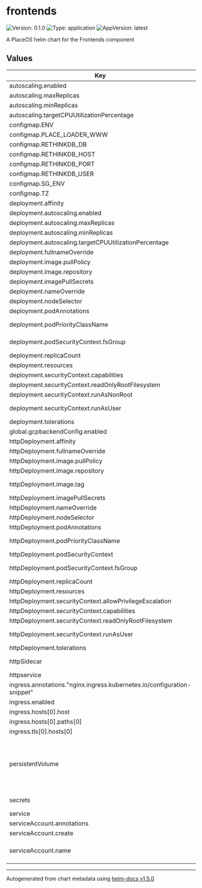 # frontends

![Version: 0.1.0](https://img.shields.io/badge/Version-0.1.0-informational?style=flat-square) ![Type: application](https://img.shields.io/badge/Type-application-informational?style=flat-square) ![AppVersion: latest](https://img.shields.io/badge/AppVersion-latest-informational?style=flat-square)

A PlaceOS helm chart for the Frontends component

## Values

| Key | Type | Default | Description |
|-----|------|---------|-------------|
| autoscaling.enabled | bool | `false` | enable horizontal pod autoscaling |
| autoscaling.maxReplicas | int | `10` |  |
| autoscaling.minReplicas | int | `1` |  |
| autoscaling.targetCPUUtilizationPercentage | int | `80` |  |
| configmap.ENV | string | `nil` | value exposed as environment variable to the pod |
| configmap.PLACE_LOADER_WWW | string | `"www"` | value exposed as environment variable to the pod |
| configmap.RETHINKDB_DB | string | `nil` | value exposed as environment variable to the pod |
| configmap.RETHINKDB_HOST | string | `nil` | value exposed as environment variable to the pod |
| configmap.RETHINKDB_PORT | int | `0` | value exposed as environment variable to the pod |
| configmap.RETHINKDB_USER | string | `nil` | value exposed as environment variable to the pod |
| configmap.SG_ENV | string | `nil` | value exposed as environment variable to the pod |
| configmap.TZ | string | `"Australia/Sydney"` | value exposed as environment variable to the pod |
| deployment.affinity | object | `{}` |  |
| deployment.autoscaling.enabled | bool | `false` | enable horizontal pod autoscaling |
| deployment.autoscaling.maxReplicas | int | `100` |  |
| deployment.autoscaling.minReplicas | int | `1` |  |
| deployment.autoscaling.targetCPUUtilizationPercentage | int | `80` |  |
| deployment.fullnameOverride | string | `""` |  |
| deployment.image.pullPolicy | string | `"IfNotPresent"` |  |
| deployment.image.repository | string | `"placeos/frontends"` |  |
| deployment.imagePullSecrets | list | `[]` |  |
| deployment.nameOverride | string | `""` |  |
| deployment.nodeSelector | object | `{}` |  |
| deployment.podAnnotations | object | `{}` |  |
| deployment.podPriorityClassName | string | `"medium"` | pod priority class must exist already Generated by the init job chart |
| deployment.podSecurityContext.fsGroup | int | `10001` | fsGroup is defined at container build time and in most circumstances should not be changed |
| deployment.replicaCount | int | `1` | number of replicas to deploy |
| deployment.resources | object | `{}` | Pod resources request and limits |
| deployment.securityContext.capabilities | object | `{"drop":["ALL"]}` | Linux Capabilities for the container |
| deployment.securityContext.readOnlyRootFilesystem | bool | `true` |  |
| deployment.securityContext.runAsNonRoot | bool | `true` |  |
| deployment.securityContext.runAsUser | int | `10001` | runAsUser is defined at container build time and in most circumstances should not be changed |
| deployment.tolerations | list | `[]` |  |
| global.gcpbackendConfig.enabled | bool | `false` |  |
| httpDeployment.affinity | object | `{}` |  |
| httpDeployment.fullnameOverride | string | `""` |  |
| httpDeployment.image.pullPolicy | string | `"IfNotPresent"` |  |
| httpDeployment.image.repository | string | `"nginx"` |  |
| httpDeployment.image.tag | string | `"1.18"` | tag Overrides the image tag whose default is the chart appVersion. |
| httpDeployment.imagePullSecrets | list | `[]` |  |
| httpDeployment.nameOverride | string | `""` |  |
| httpDeployment.nodeSelector | object | `{}` |  |
| httpDeployment.podAnnotations | object | `{}` |  |
| httpDeployment.podPriorityClassName | string | `"medium"` | pod priority class must exist already Generated by the init job chart |
| httpDeployment.podSecurityContext | object | `{"fsGroup":10001}` | podSecurityContext for the pod |
| httpDeployment.podSecurityContext.fsGroup | int | `10001` | fsGroup is defined at container build time and in most circumstances should not be changed |
| httpDeployment.replicaCount | int | `1` | number of replicas to deploy |
| httpDeployment.resources | object | `{}` | Pod resources request and limits |
| httpDeployment.securityContext.allowPrivilegeEscalation | bool | `true` |  |
| httpDeployment.securityContext.capabilities | object | `{"add":["NET_BIND_SERVICE"],"drop":["ALL"]}` | Linux Capabilities for the container |
| httpDeployment.securityContext.readOnlyRootFilesystem | bool | `false` |  |
| httpDeployment.securityContext.runAsUser | int | `10001` | runAsUser is defined at container build time and in most circumstances should not be changed |
| httpDeployment.tolerations | list | `[]` |  |
| httpSidecar | bool | `false` | httpSidecar if true include http server side car container to frontend pod to serve static UI resources. |
| httpservice | object | `{"port":8080,"type":"ClusterIP"}` | service exposed by http server |
| ingress.annotations."nginx.ingress.kubernetes.io/configuration-snippet" | string | `"add_header X-Frame-Options SAMEORIGIN;"` |  |
| ingress.enabled | bool | `true` | ingress to expose the http server pod services |
| ingress.hosts[0].host | string | `"_"` |  |
| ingress.hosts[0].paths[0] | string | `"/"` |  |
| ingress.tls[0].hosts[0] | string | `"_"` |  |
| persistentVolume | object | `{"accessModes":["ReadWriteOnce"],"name":"www","storage":"1Gi"}` | persistentVolume configuration for the volume that conatains the static resources to serve backend persistentVolume.accssMode ReadWriteMany is required for distributed http serving which is set when httpSidecar: true see https://kubernetes.io/docs/concepts/storage/persistent-volumes/#access-modes |
| secrets | object | `{"RETHINKDB_PASSWORD":null}` | secrets for the deployment exposed as environment variables to the pod |
| service | object | `{"port":3000,"type":"ClusterIP"}` | service exposed by frontend deployment |
| serviceAccount.annotations | object | `{}` | Annotations to add to the service account |
| serviceAccount.create | bool | `false` | Specifies whether a service account should be created |
| serviceAccount.name | string | `""` | The name of the service account to use. If not set and create is true, a name is generated using the fullname template |

----------------------------------------------
Autogenerated from chart metadata using [helm-docs v1.5.0](https://github.com/norwoodj/helm-docs/releases/v1.5.0)
